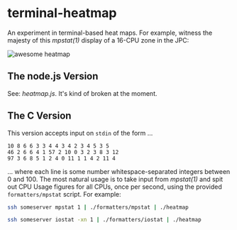 # terminal-heatmap

An experiment in terminal-based heat maps.  For example, witness
the majesty of this _mpstat(1)_ display of a 16-CPU zone in the JPC:

![awesome heatmap](http://i.imgur.com/23Yps0g.png)

## The node.js Version

See: _heatmap.js_.  It's kind of broken at the moment.

## The C Version

This version accepts input on ```stdin``` of the form ...

```
10 8 6 6 3 3 4 4 3 4 2 3 4 5 3 5
46 2 6 6 4 1 57 2 10 0 3 2 3 8 3 12
97 3 6 8 5 1 2 4 0 11 1 1 4 2 11 4
```

... where each line is some number whitespace-separated integers between
0 and 100.  The most natural usage is to take input from _mpstat(1)_
and spit out CPU Usage figures for all CPUs, once per second,
using the provided ```formatters/mpstat``` script.  For example:

```bash
ssh someserver mpstat 1 | ./formatters/mpstat | ./heatmap
```

```bash
ssh someserver iostat -xn 1 | ./formatters/iostat | ./heatmap

